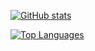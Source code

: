 [![GitHub stats](https://github-readme-stats.vercel.app/api?username=jakubrwisniewski&count_private=true&show_icons=true)](https://github.com/anuraghazra/github-readme-stats)

[![Top Languages](https://github-readme-stats.vercel.app/api/top-langs/?username=jakubrwisniewski&count_private=true)](https://github.com/anuraghazra/github-readme-stats)
